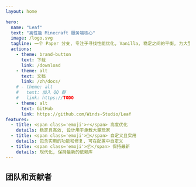 ```yaml
---
layout: home

hero:
  name: "Leaf"
  text: "高性能 Minecraft 服务端核心"
  image: /logo.svg
  tagline: 一个 Paper 分支, 专注于寻找性能优化, Vanilla, 稳定之间的平衡, 为大型网络, 密集和高承载量场景设计
  actions:
    - theme: brand-button
      text: 下载
      link: /download
    - theme: alt
      text: 文档
      link: /zh/docs/
    # - theme: alt
    #   text: 加入 QQ 群
    #   link: https://TODO
    - theme: alt
      text: GitHub
      link: https://github.com/Winds-Studio/Leaf
features:
  - title: <span class='emoji'>⚡</span> 高度优化
    details: 稳定且高效, 设计用于承载大量玩家
  - title: <span class='emoji'>🧬</span> 自定义且实用
    details: 包含实用的功能和修复, 可在配置中自定义
  - title: <span class='emoji'>📦</span> 保持最新
    details: 现代化, 保持最新的依赖库
---
```


<script setup>
import Contributors from '../../.vitepress/theme/components/Contributors.vue'
</script>

## 团队和贡献者

<Suspense>
    <Contributors lang="zh" />
</Suspense>

